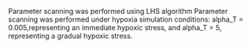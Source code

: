 Parameter scanning was performed using LHS algorithm
Parameter scanning was performed under hypoxia simulation conditions: alpha_T = 0.005,representing an immediate hypoxic stress, and alpha_T = 5, representing a gradual hypoxic stress.
